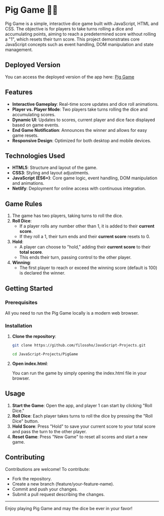 # Pig Game 🎲🐷

Pig Game is a simple, interactive dice game built with JavaScript, HTML and CSS. The objective is for players to take turns rolling a dice and accumulating points, aiming to reach a predetermined score without rolling a "1", which resets their turn score. This project demonstrates core JavaScript concepts such as event handling, DOM manipulation and state management.

## Deployed Version

You can access the deployed version of the app here: [Pig Game](https://dicepig-game.netlify.app/)

## Features

- **Interactive Gameplay**: Real-time score updates and dice roll animations.
- **Player vs. Player Mode**: Two players take turns rolling the dice and accumulating scores.
- **Dynamic UI**: Updates to scores, current player and dice face displayed based on game events.
- **End Game Notification**: Announces the winner and allows for easy game resets.
- **Responsive Design**: Optimized for both desktop and mobile devices.

## Technologies Used

- **HTML5**: Structure and layout of the game.
- **CSS3**: Styling and layout adjustments.
- **JavaScript (ES6+)**: Core game logic, event handling, DOM manipulation and animations.
- **Netlify**: Deployment for online access with continuous integration.

## Game Rules

1. The game has two players, taking turns to roll the dice.
2. **Roll Dice**:
   - If a player rolls any number other than 1, it is added to their **current score**.
   - If they roll a 1, their turn ends and their **current score** resets to 0.
3. **Hold**:
   - A player can choose to "hold," adding their **current score** to their **total score**.
   - This ends their turn, passing control to the other player.
4. **Winning**:
   - The first player to reach or exceed the winning score (default is 100) is declared the winner.

## Getting Started

### Prerequisites

All you need to run the Pig Game locally is a modern web browser.

### Installation

1. **Clone the repository**:

   ```bash
   git clone https://github.com/filosoho/JavaScript-Projects.git
   ```

   ```bash
   cd JavaScript-Projects/PigGame
   ```

2. **Open index.html**:

   You can run the game by simply opening the index.html file in your browser.

## Usage

1. **Start the Game**: Open the app, and player 1 can start by clicking "Roll Dice."
2. **Roll Dice**: Each player takes turns to roll the dice by pressing the "Roll Dice" button.
3. **Hold Score**: Press "Hold" to save your current score to your total score and pass the turn to the other player.
4. **Reset Game**: Press "New Game" to reset all scores and start a new game.

## Contributing

Contributions are welcome! To contribute:

- Fork the repository.
- Create a new branch (feature/your-feature-name).
- Commit and push your changes.
- Submit a pull request describing the changes.

---

Enjoy playing Pig Game and may the dice be ever in your favor!
